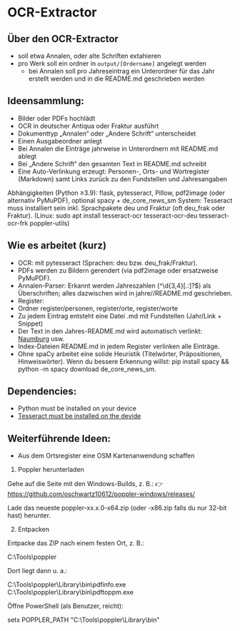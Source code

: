 # OCR-Extractor

## Über den OCR-Extractor
- soll etwa Annalen, oder alte Schriften extahieren
- pro Werk soll ein ordner in ``output/[Ordername]`` angelegt werden
    - bei Annalen soll pro Jahreseintrag ein Unterordner für das Jahr erstellt werden und in die README.md geschrieben werden




## Ideensammlung:
- Bilder oder PDFs hochlädt
- OCR in deutscher Antiqua oder Fraktur ausführt
- Dokumenttyp „Annalen“ oder „Andere Schrift“ unterscheidet
- Einen Ausgabeordner anlegt
- Bei Annalen die Einträge jahrweise in Unterordnern mit README.md ablegt
- Bei „Andere Schrift“ den gesamten Text in README.md schreibt
- Eine Auto-Verlinkung erzeugt: Personen-, Orts- und Wortregister (Markdown) samt Links zurück zu den Fundstellen und Jahresangaben

Abhängigkeiten (Python ≥3.9): flask, pytesseract, Pillow, pdf2image (oder alternativ PyMuPDF), optional spacy + de_core_news_sm
System: Tesseract muss installiert sein inkl. Sprachpakete deu und Fraktur (oft deu_frak oder Fraktur).
(Linux: sudo apt install tesseract-ocr tesseract-ocr-deu tesseract-ocr-frk poppler-utils)

## Wie es arbeitet (kurz)
- OCR: mit pytesseract (Sprachen: deu bzw. deu_frak/Fraktur).
- PDFs werden zu Bildern gerendert (via pdf2image oder ersatzweise PyMuPDF).
- Annalen-Parser: Erkannt werden Jahreszahlen (^\d{3,4}[.:]?$) als Überschriften; alles dazwischen wird in jahre/<Jahr>/README.md geschrieben.
- Register:
- Ordner register/personen, register/orte, register/worte
- Zu jedem Eintrag entsteht eine Datei <slug>.md mit Fundstellen (Jahr/Link + Snippet)
- Der Text in den Jahres-README.md wird automatisch verlinkt: [Naumburg](../../register/orte/naumburg.md) usw.
- Index-Dateien README.md in jedem Register verlinken alle Einträge.
- Ohne spaCy arbeitet eine solide Heuristik (Titelwörter, Präpositionen, Hinweiswörter). Wenn du bessere Erkennung willst: pip install spacy && python -m spacy download de_core_news_sm. 


## Dependencies:
- Python must be installed on your device
- [Tesseract must be installed on the devide](https://github.com/UB-Mannheim/tesseract/wiki?utm_source=chatgpt.com)
## Weiterführende Ideen:
- Aus dem Ortsregister eine OSM Kartenanwendung schaffen


1. Poppler herunterladen

Gehe auf die Seite mit den Windows-Builds, z. B.:
👉 https://github.com/oschwartz10612/poppler-windows/releases/

Lade das neueste poppler-xx.x.0-x64.zip (oder -x86.zip falls du nur 32-bit hast) herunter.

2. Entpacken

Entpacke das ZIP nach einem festen Ort, z. B.:

C:\Tools\poppler


Dort liegt dann u. a.:

C:\Tools\poppler\Library\bin\pdfinfo.exe
C:\Tools\poppler\Library\bin\pdftoppm.exe


Öffne PowerShell (als Benutzer, reicht):

setx POPPLER_PATH "C:\Tools\poppler\Library\bin"